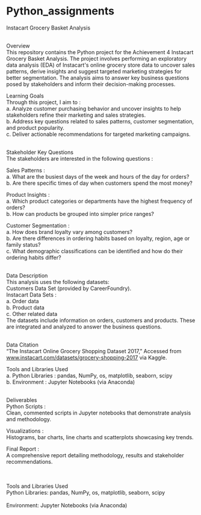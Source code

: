 # Python_assignments

Instacart Grocery Basket Analysis <br /> <br />

Overview <br />
This repository contains the Python project for the Achievement 4 Instacart Grocery Basket Analysis. The project involves performing an exploratory data analysis (EDA) of Instacart's online grocery store data to uncover sales patterns, derive insights and suggest targeted marketing strategies for better segmentation. 
The analysis aims to answer key business questions posed by stakeholders and inform their decision-making processes.
<br />

Learning Goals
<br />
Through this project, I aim to : <br />
  a.	Analyze customer purchasing behavior and uncover insights to help stakeholders refine their marketing and sales strategies.<br />
  b.	Address key questions related to sales patterns, customer segmentation, and product popularity. <br />
  c.	Deliver actionable recommendations for targeted marketing campaigns.<br />
  <br />

Stakeholder Key Questions <br />
The stakeholders are interested in the following questions : <br />

Sales Patterns : <br />
  a.	What are the busiest days of the week and hours of the day for orders?<br />
  b.	Are there specific times of day when customers spend the most money?<br />

Product Insights : <br />
  a.	Which product categories or departments have the highest frequency of orders?<br />
  b.	How can products be grouped into simpler price ranges?<br />

Customer Segmentation : <br />
  a.	How does brand loyalty vary among customers?<br />
  b.	Are there differences in ordering habits based on loyalty, region, age or family status?<br />
  c.	What demographic classifications can be identified and how do their ordering habits differ?<br />
  <br />

Data Description <br />
This analysis uses the following datasets:<br />
Customers Data Set (provided by CareerFoundry).<br />
Instacart Data Sets : <br />
  a.	Order data<br />
  b.	Product data<br />
  c.	Other related data<br />
The datasets include information on orders, customers and products. These are integrated and analyzed to answer the business questions.<br /><br />

Data Citation<br />
“The Instacart Online Grocery Shopping Dataset 2017,” Accessed from www.instacart.com/datasets/grocery-shopping-2017 via Kaggle.
<br />

Tools and Libraries Used<br />
  a.	Python Libraries : pandas, NumPy, os, matplotlib, seaborn, scipy<br />
  b.	Environment : Jupyter Notebooks (via Anaconda)<br />
<br />

Deliverables<br />
Python Scripts : <br /> 
Clean, commented scripts in Jupyter notebooks that demonstrate analysis and methodology.<br />

Visualizations : <br />
Histograms, bar charts, line charts and scatterplots showcasing key trends.<br />

Final Report : <br />
A comprehensive report detailing methodology, results and stakeholder recommendations.<br />

<br /><br />
Tools and Libraries Used
<br />
Python Libraries: pandas, NumPy, os, matplotlib, seaborn, scipy
<br /><br />
Environment: Jupyter Notebooks (via Anaconda)
<br />


